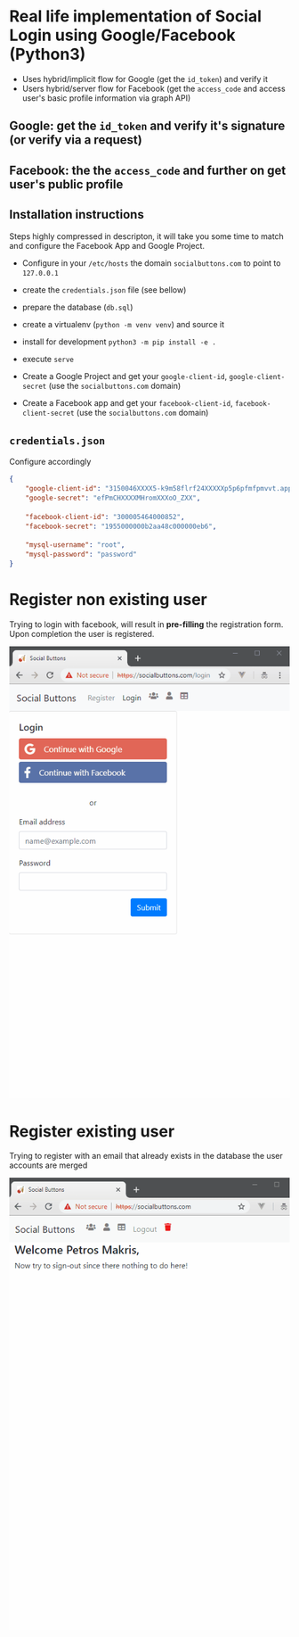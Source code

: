 # Real life implementation of Social Login using Google/Facebook (Python3)

- Uses hybrid/implicit flow for Google (get the `id_token`) and verify it
- Users hybrid/server flow for Facebook (get the `access_code` and access
user's basic profile information via graph API)

## Google: get the `id_token` and verify it's signature (or verify via a request)
## Facebook: the the `access_code` and further on get user's public profile

## Installation instructions

Steps highly compressed in descripton, it will take you some time to match and configure
the Facebook App and Google Project.

- Configure in your `/etc/hosts` the domain `socialbuttons.com` to point to `127.0.0.1`
- create the `credentials.json` file (see bellow)
- prepare the database (`db.sql`)
- create a virtualenv (`python -m venv venv`) and source it
- install for development `python3 -m pip install -e .`
- execute `serve`

- Create a Google Project and get your `google-client-id`, `google-client-secret`
(use the `socialbuttons.com` domain)
- Create a Facebook app and get your `facebook-client-id`, `facebook-client-secret`
(use the `socialbuttons.com` domain)

## `credentials.json`

Configure accordingly

```json
{
    "google-client-id": "3150046XXXX5-k9m58flrf24XXXXXp5p6pfmfpmvvt.apps.googleusercontent.com",
    "google-secret": "efPmCHXXXXMHromXXXoO_ZXX",

    "facebook-client-id": "300005464000852",
    "facebook-secret": "1955000000b2aa48c000000eb6",

    "mysql-username": "root",
    "mysql-password": "password"
}

```

# Register non existing user


Trying to login with facebook, will result in **pre-filling** the registration form.
Upon completion the user is registered.

![](google.gif)

# Register existing user

Trying to register with an email that already exists in the database the user accounts are merged

![](facebook.gif)